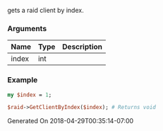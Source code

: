 gets a raid client by index.
### Arguments
**Name**|**Type**|**Description**
:---|:---|:---
index|int|

### Example

```perl
my $index = 1;

$raid->GetClientByIndex($index); # Returns void
```


Generated On 2018-04-29T00:35:14-07:00